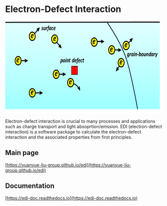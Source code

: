# Electron-Defect Interaction

<img src="/fig/edi.png" alt="Electron-Defect Interation" height="300" align="middle"/>

Electron-defect interaction is crucial to many processes and applications such as charge transport and light absoprtion/emssion. EDI (electron-defect interaction) is a software package to calculate the electron-defect interaction and the associated properties from first principles.
## Main page

[https://yuanyue-liu-group.github.io/edi](https://yuanyue-liu-group.github.io/edi)

## Documentation

[https://edi-doc.readthedocs.io](https://edi-doc.readthedocs.io)



